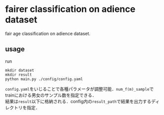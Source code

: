 # fairer classification on adience dataset
fair age classification on adience dataset.   

## usage   
run
```
mkdir dataset
mkdir result
python main.py ./config/config.yaml
```
`config.yaml`をいじることで各種パラメータが調整可能．`num_f(m)_sample`でtrainにおける男女のサンプル数を指定できる．   
結果は`result`以下に格納される．config内の`result_path`で結果を出力するディレクトリを指定．   

